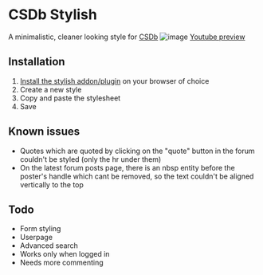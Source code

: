 # CSDb Stylish
A minimalistic, cleaner looking style for [CSDb](http://csdb.dk/)
![image](http://i.imgur.com/J1f3GCZ.png)
[Youtube preview](https://www.youtube.com/watch?v=mLMcTCREKf8)

## Installation
1. [Install the stylish addon/plugin](https://userstyles.org/) on your browser of choice
2. Create a new style
3. Copy and paste the stylesheet
4. Save

## Known issues
- Quotes which are quoted by clicking on the "quote" button in the forum couldn't be styled (only the hr under them)
- On the latest forum posts page, there is an nbsp entity before the poster's handle which cant be removed, so the text couldn't be aligned vertically to the top

## Todo
- Form styling
- Userpage
- Advanced search
- Works only when logged in
- Needs more commenting